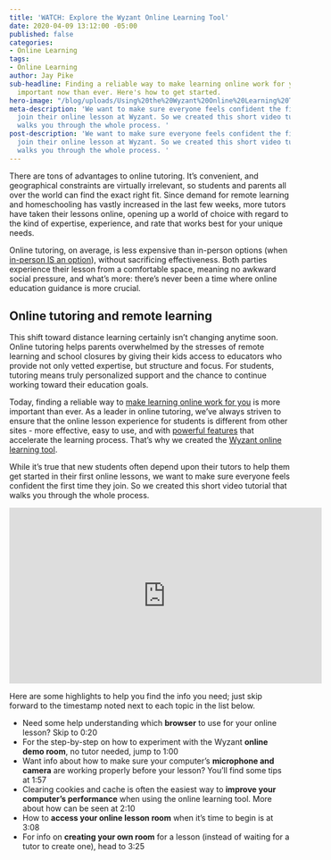 ```yaml
---
title: 'WATCH: Explore the Wyzant Online Learning Tool'
date: 2020-04-09 13:12:00 -05:00
published: false
categories:
- Online Learning
tags:
- Online Learning
author: Jay Pike
sub-headline: Finding a reliable way to make learning online work for you is more
  important now than ever. Here's how to get started.
hero-image: "/blog/uploads/Using%20the%20Wyzant%20Online%20Learning%20Tool.png"
meta-description: 'We want to make sure everyone feels confident the first time they
  join their online lesson at Wyzant. So we created this short video tutorial that
  walks you through the whole process. '
post-description: 'We want to make sure everyone feels confident the first time they
  join their online lesson at Wyzant. So we created this short video tutorial that
  walks you through the whole process. '
---
```


There are tons of advantages to online tutoring. It’s convenient, and geographical constraints are virtually irrelevant, so students and parents all over the world can find the exact right fit. Since demand for remote learning and homeschooling has vastly increased in the last few weeks, more tutors have taken their lessons online, opening up a world of choice with regard to the kind of expertise, experience, and rate that works best for your unique needs. 

Online tutoring, on average, is less expensive than in-person options (when [in-person IS an option](https://www.wyzant.com/blog/wyzant-covid-19-response-and-student-guidance/)), without sacrificing effectiveness. Both parties experience their lesson from a comfortable space, meaning no awkward social pressure, and what’s more: there’s never been a time where online education guidance is more crucial. 

## Online tutoring and remote learning

This shift toward distance learning certainly isn’t changing anytime soon. Online tutoring helps parents overwhelmed by the stresses of remote learning and school closures by giving their kids access to educators who provide not only vetted expertise, but structure and focus. For students, tutoring means truly personalized support and the chance to continue working toward their education goals.

Today, finding a reliable way to [make learning online work for you](https://www.wyzant.com/blog/study-strategies-for-online-classes/) is more important than ever. As a leader in online tutoring, we’ve always striven to ensure that the online lesson experience for students is different from other sites - more effective, easy to use, and with [powerful features](https://support.wyzant.com/hc/en-us#section_360008274911) that accelerate the learning process. That’s why we created the [Wyzant online learning tool](https://www.wyzant.com/online/student). 

While it’s true that new students often depend upon their tutors to help them get started in their first online lessons, we want to make sure everyone feels confident the first time they join. So we created this short video tutorial that walks you through the whole process. 

<iframe width="560" height="315" src="https://www.youtube.com/embed/jrjGcDZPSMg" frameborder="0" allow="accelerometer; autoplay; encrypted-media; gyroscope; picture-in-picture" allowfullscreen></iframe>

Here are some highlights to help you find the info you need; just skip forward to the timestamp noted next to each topic in the list below.

* Need some help understanding which **browser** to use for your online lesson? Skip to 0:20
* For the step-by-step on how to experiment with the Wyzant **online demo room**, no tutor needed, jump to 1:00
* Want info about how to make sure your computer’s **microphone and camera** are working properly before your lesson? You’ll find some tips at 1:57
* Clearing cookies and cache is often the easiest way to **improve your computer’s performance** when using the online learning tool. More about how can be seen at 2:10
* How to **access your online lesson room** when it’s time to begin is at 3:08
* For info on **creating your own room** for a lesson (instead of waiting for a tutor to create one), head to 3:25


